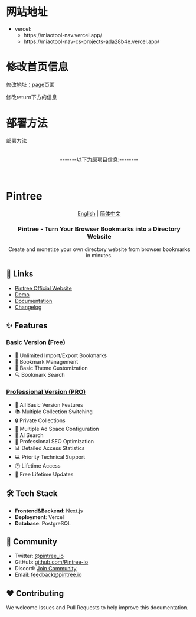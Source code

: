# 网站地址
<ul>
<li>
vercel:

<ul>
  
<li>https://miaotool-nav.vercel.app/</li>

<li>https://miaotool-nav-cs-projects-ada28b4e.vercel.app/</li>

</ul>
</li>
</ul>

# 修改首页信息
[修改地址：page页面](https://github.com/cheng01315/miaotool-nav-next.js/blob/main/src/app/page.tsx)

<p>修改return下方的信息</p>
  
# 部署方法
[部署方法](https://docs.pintree.io/en/guide/open-source)

<br/>

<div align="center">
-------以下为原项目信息:--------
</div>
<br/><br/>

# Pintree

<div align="center">

[English](./README.md) | [简体中文](./README-zh.md)

  <h3>Pintree - Turn Your Browser Bookmarks into a Directory Website</h3>
  <p>Create and monetize your own directory website from browser bookmarks in minutes.</p>
</div>

## 🔗 Links

- [Pintree Official Website](https://pintree.io)
- [Demo](https://demo.pintree.io)
- [Documentation](https://docs.pintree.io)
- [Changelog](https://docs.pintree.io/en/changelog)

## ✨ Features

### Basic Version (Free)
- 📑 Unlimited Import/Export Bookmarks
- 📁 Bookmark Management
- 🎨 Basic Theme Customization
- 🔍 Bookmark Search

### [Professional Version (PRO)](https://www.pintree.io/#pricing)
- 📑 All Basic Version Features
- 📚 Multiple Collection Switching
- 🔒 Private Collections
- 📢 Multiple Ad Space Configuration
- 🤖 AI Search
- 🎯 Professional SEO Optimization
- 📊 Detailed Access Statistics
- 💻 Priority Technical Support
- 🕒 Lifetime Access
- 🔄 Free Lifetime Updates

## 🛠️ Tech Stack

- **Frontend&Backend**: Next.js
- **Deployment**: Vercel
- **Database**: PostgreSQL

## 👥 Community

- Twitter: [@pintree_io](https://twitter.com/pintree_io)
- GitHub: [github.com/Pintree-io](https://github.com/Pintree-io)
- Discord: [Join Community](https://discord.gg/gJTrkHFg)
- Email: feedback@pintree.io

## ❤️ Contributing

We welcome Issues and Pull Requests to help improve this documentation.
